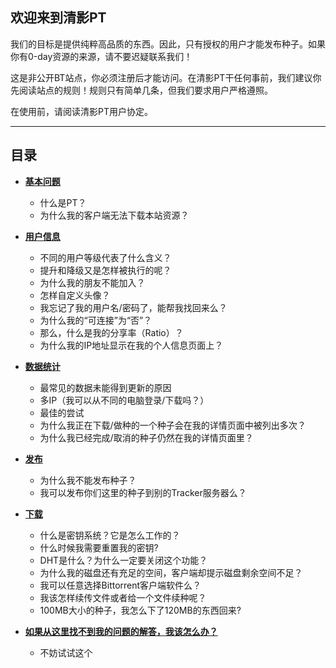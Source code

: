## 欢迎来到清影PT

我们的目标是提供纯粹高品质的东西。因此，只有授权的用户才能发布种子。如果你有0-day资源的来源，请不要迟疑联系我们！

这是非公开BT站点，你必须注册后才能访问。在清影PT干任何事前，我们建议你先阅读站点的规则！规则只有简单几条，但我们要求用户严格遵照。

在使用前，请阅读清影PT用户协定。

---

## 目录

* **[基本问题](/FAQ/BasicQ.md)**
  * 什么是PT？
  * 为什么我的客户端无法下载本站资源？


* **[用户信息](/FAQ/UserI.md)**
  * 不同的用户等级代表了什么含义？
  * 提升和降级又是怎样被执行的呢？
  * 为什么我的朋友不能加入？
  * 怎样自定义头像？
  * 我忘记了我的用户名\/密码了，能帮我找回来么？
  * 为什么我的“可连接”为“否”？
  * 那么，什么是我的分享率（Ratio）？
  * 为什么我的IP地址显示在我的个人信息页面上？


* **[数据统计](/FAQ/DataS.md)**
  * 最常见的数据未能得到更新的原因
  * 多IP（我可以从不同的电脑登录\/下载吗？）
  * 最佳的尝试
  * 为什么我正在下载\/做种的一个种子会在我的详情页面中被列出多次？
  * 为什么我已经完成\/取消的种子仍然在我的详情页面里？


* **[发布](/FAQ/UpL.md)**
  * 为什么我不能发布种子？
  * 我可以发布你们这里的种子到别的Tracker服务器么？


* [**下载**](/FAQ/DownL.md)
  * 什么是密钥系统？它是怎么工作的？
  * 什么时候我需要重置我的密钥?
  * DHT是什么？为什么一定要关闭这个功能？
  * 为什么我的磁盘还有充足的空间，客户端却提示磁盘剩余空间不足？
  * 我可以任意选择Bittorrent客户端软件么？
  * 我该怎样续传文件或者给一个文件续种呢？
  * 100MB大小的种子，我怎么下了120MB的东西回来?


* **[如果从这里找不到我的问题的解答，我该怎么办？](/FAQ/OtherQ.md)**
  * 不妨试试这个


